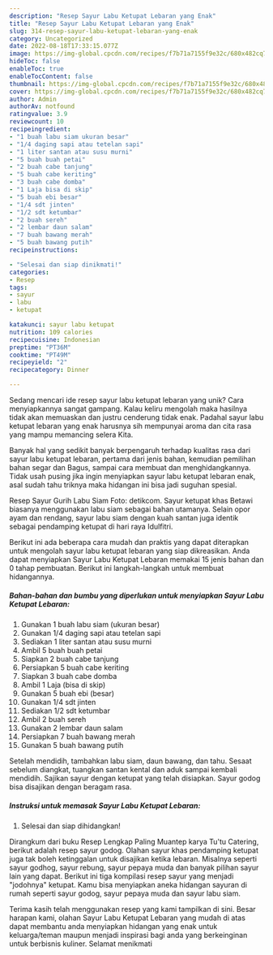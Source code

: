 ```yaml
---
description: "Resep Sayur Labu Ketupat Lebaran yang Enak"
title: "Resep Sayur Labu Ketupat Lebaran yang Enak"
slug: 314-resep-sayur-labu-ketupat-lebaran-yang-enak
category: Uncategorized
date: 2022-08-18T17:33:15.077Z
image: https://img-global.cpcdn.com/recipes/f7b71a7155f9e32c/680x482cq70/sayur-labu-ketupat-lebaran-foto-resep-utama.jpg
hideToc: false
enableToc: true
enableTocContent: false
thumbnail: https://img-global.cpcdn.com/recipes/f7b71a7155f9e32c/680x482cq70/sayur-labu-ketupat-lebaran-foto-resep-utama.jpg
cover: https://img-global.cpcdn.com/recipes/f7b71a7155f9e32c/680x482cq70/sayur-labu-ketupat-lebaran-foto-resep-utama.jpg
author: Admin
authorAv: notfound
ratingvalue: 3.9
reviewcount: 10
recipeingredient:
- "1 buah labu siam ukuran besar"
- "1/4 daging sapi atau tetelan sapi"
- "1 liter santan atau susu murni"
- "5 buah buah petai"
- "2 buah cabe tanjung"
- "5 buah cabe keriting"
- "3 buah cabe domba"
- "1 Laja bisa di skip"
- "5 buah ebi besar"
- "1/4 sdt jinten"
- "1/2 sdt ketumbar"
- "2 buah sereh"
- "2 lembar daun salam"
- "7 buah bawang merah"
- "5 buah bawang putih"
recipeinstructions:

- "Selesai dan siap dinikmati!"
categories:
- Resep
tags:
- sayur
- labu
- ketupat

katakunci: sayur labu ketupat 
nutrition: 109 calories
recipecuisine: Indonesian
preptime: "PT36M"
cooktime: "PT49M"
recipeyield: "2"
recipecategory: Dinner

---
```





Sedang mencari ide resep sayur labu ketupat lebaran yang unik? Cara menyiapkannya sangat gampang. Kalau keliru mengolah maka hasilnya tidak akan memuaskan dan justru cenderung tidak enak. Padahal sayur labu ketupat lebaran yang enak harusnya sih mempunyai aroma dan cita rasa yang mampu memancing selera Kita.





Banyak hal yang sedikit banyak berpengaruh terhadap kualitas rasa dari sayur labu ketupat lebaran, pertama dari jenis bahan, kemudian pemilihan bahan segar dan Bagus, sampai cara membuat dan menghidangkannya. Tidak usah pusing jika ingin menyiapkan sayur labu ketupat lebaran enak,      asal sudah tahu triknya maka hidangan ini bisa jadi suguhan spesial.














Resep Sayur Gurih Labu Siam Foto: detikcom. Sayur ketupat khas Betawi biasanya menggunakan labu siam sebagai bahan utamanya. Selain opor ayam dan rendang, sayur labu siam dengan kuah santan juga identik sebagai pendamping ketupat di hari raya Idulfitri.






Berikut ini ada beberapa cara mudah dan praktis yang dapat diterapkan untuk mengolah sayur labu ketupat lebaran yang siap dikreasikan. Anda dapat menyiapkan Sayur Labu Ketupat Lebaran memakai 15 jenis bahan dan 0 tahap pembuatan. Berikut ini langkah-langkah untuk membuat hidangannya.

<!--inarticleads1-->

##### Bahan-bahan dan bumbu yang diperlukan untuk menyiapkan Sayur Labu Ketupat Lebaran:

1. Gunakan 1 buah labu siam (ukuran besar)
1. Gunakan 1/4 daging sapi atau tetelan sapi
1. Sediakan 1 liter santan atau susu murni
1. Ambil 5 buah buah petai
1. Siapkan 2 buah cabe tanjung
1. Persiapkan 5 buah cabe keriting
1. Siapkan 3 buah cabe domba
1. Ambil 1 Laja (bisa di skip)
1. Gunakan 5 buah ebi (besar)
1. Gunakan 1/4 sdt jinten
1. Sediakan 1/2 sdt ketumbar
1. Ambil 2 buah sereh
1. Gunakan 2 lembar daun salam
1. Persiapkan 7 buah bawang merah
1. Gunakan 5 buah bawang putih


Setelah mendidih, tambahkan labu siam, daun bawang, dan tahu. Sesaat sebelum diangkat, tuangkan santan kental dan aduk sampai kembali mendidih. Sajikan sayur dengan ketupat yang telah disiapkan. Sayur godog bisa disajikan dengan beragam rasa. 

<!--inarticleads2-->

##### Instruksi untuk memasak Sayur Labu Ketupat Lebaran:


1. Selesai dan siap dihidangkan!

Dirangkum dari buku Resep Lengkap Paling Muantep karya Tu&#39;tu Catering, berikut adalah resep sayur godog. Olahan sayur khas pendamping ketupat juga tak boleh ketinggalan untuk disajikan ketika lebaran. Misalnya seperti sayur godhog, sayur rebung, sayur pepaya muda dan banyak pilihan sayur lain yang dapat. Berikut ini tiga kompilasi resep sayur yang menjadi &#34;jodohnya&#34; ketupat. Kamu bisa menyiapkan aneka hidangan sayuran di rumah seperti sayur godog, sayur pepaya muda dan sayur labu siam. 

Terima kasih telah menggunakan resep yang kami tampilkan di sini. Besar harapan kami, olahan Sayur Labu Ketupat Lebaran yang mudah di atas dapat membantu anda menyiapkan hidangan yang enak untuk keluarga/teman maupun menjadi inspirasi bagi anda yang berkeinginan untuk berbisnis kuliner. Selamat menikmati
